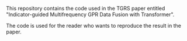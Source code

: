 This repository contains the code used in the TGRS paper entitled "Indicator-guided Multifrequency GPR Data Fusion with Transformer".

The code is used for the reader who wants to reproduce the result in the paper.
